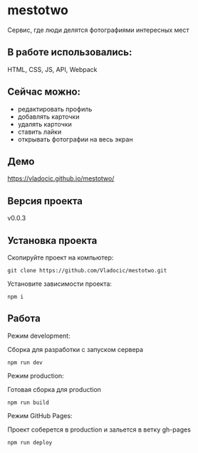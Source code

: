 # mestotwo
Сервис, где люди делятся фотографиями интересных мест


## В работе использовались:
HTML,
CSS,
JS,
API,
Webpack

## Сейчас можно:
- редактировать профиль
- добавлять карточки
- удалять карточки
- ставить лайки
- открывать фотографии на весь экран

## Демо
https://vladocic.github.io/mestotwo/

## Версия проекта
v0.0.3

## Установка проекта

Скопируйте проект на компьютер:

```
git clone https://github.com/Vladocic/mestotwo.git
```

Установите зависимости проекта:

```
npm i
```

## Работа

Режим development:

Сборка для разработки с запуском сервера

```
npm run dev
```

Режим production:

Готовая сборка для production

```
npm run build
```

Режим GitHub Pages:

Проект соберется в production и зальется в ветку gh-pages

```
npm run deploy
```
